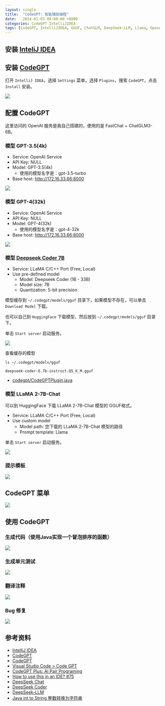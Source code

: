 ```yaml
---
layout: single
title:  "CodeGPT: 智能辅助编程"
date:   2024-01-03 08:00:00 +0800
categories: CodeGPT IntelliJIDEA
tags: [CodeGPT, IntelliJIDEA, GGUF, ChatGLM, DeepSeek-LLM, Llama, OpenAI, GPT]
---
```


## 安装 [InteliJ IDEA](https://www.jetbrains.com/zh-cn/idea/)

## 安装 [CodeGPT](https://plugins.jetbrains.com/plugin/21056-codegpt)

打开 `IntelliJ IDEA`，选择 `Settings` 菜单，选择 `Plugins`，搜索 `CodeGPT`，点击 `Install` 安装。

![](/images/2024/IDEA-CodeGPT/CodeGPT-Install.png)

## 配置 CodeGPT

这里访问的 OpenAI 服务是我自己搭建的，使用的是 FastChat + ChatGLM3-6B。

### 模型 GPT-3.5(4k)
- Service: OpenAI Service
- API Key: NULL
- Model: GPT-3.5(4k)
    - 使用的模型名字是：gpt-3.5-turbo
- Base host: http://172.16.33.66:8000

![](/images/2024/IDEA-CodeGPT/openai-gpt-3.5-turbo.png)

### 模型 GPT-4(32k)
- Service: OpenAI Service
- API Key: NULL
- Model: GPT-4(32k)
    - 使用的模型名字是：gpt-4-32k
- Base host: http://172.16.33.66:8000

![](/images/2024/IDEA-CodeGPT/openai-gpt-4-32k.png)

### 模型 [Deepseek Coder 7B](https://huggingface.co/TheBloke/deepseek-coder-6.7B-instruct-GGUF)
- Service: LLaMA C/C++ Port (Free, Local)
- Use pre-defined model
    - Model: Deepseek Coder (1B - 33B)
    - Model size: 7B
    - Quantization: 5-bit precision

模型缓存到 `~/.codegpt/models/gguf` 目录下，如果模型不存在，可以单击 `Download Model` 下载。

也可以自己到 `HuggingFace` 下载模型，然后放到 `~/.codegpt/models/gguf` 目录下。

单击 `Start server` 启动服务。

![](/images/2024/IDEA-CodeGPT/Deepseek-Coder-7B.png)

查看缓存的模型
```shell
ls ~/.codegpt/models/gguf
```
```
deepseek-coder-6.7b-instruct.Q5_K_M.gguf
```

- [codegpt/CodeGPTPlugin.java](https://github.com/carlrobertoh/CodeGPT/blob/master/src/main/java/ee/carlrobert/codegpt/CodeGPTPlugin.java#L41)

### 模型 LLaMA 2-7B-Chat

可以到 HuggingFace 下载 LLaMA 2-7B-Chat 模型的 GGUF格式。

- Service: LLaMA C/C++ Port (Free, Local)
- Use custom model
    - Model path: 您下载的 LLaMA 2-7B-Chat 模型的路径
    - Prompt template: Llama

单击 `Start server` 启动服务。

![](/images/2024/IDEA-CodeGPT/LLaMA.png)

### 提示模板
![](/images/2024/IDEA-CodeGPT/CodeGPT-Configuration.png)


## CodeGPT 菜单
![](/images/2024/IDEA-CodeGPT/CodeGPT-Menu.png)


## 使用 CodeGPT
### 生成代码（使用Java实现一个冒泡排序的函数）
![](/images/2024/IDEA-CodeGPT/Write-Code.png)

### 生成单元测试
![](/images/2024/IDEA-CodeGPT/Write-Test.png)

### 翻译注释
![](/images/2024/IDEA-CodeGPT/Code-Translate.png)

### Bug 修复
![](/images/2024/IDEA-CodeGPT/Fix-Bug.png)


## 参考资料
- [IntelliJ IDEA](https://www.jetbrains.com/zh-cn/idea/)
- [CodeGPT](https://plugins.jetbrains.com/plugin/21056-codegpt)
- [CodeGPT](https://github.com/carlrobertoh/CodeGPT)
- [Visual Studio Code > Code GPT](https://marketplace.visualstudio.com/items?itemName=DanielSanMedium.dscodegpt)
- [CodeGPT Plus: AI Pair Programing](https://www.codegpt.co/)
- [How to use this in an IDE? #75](https://github.com/deepseek-ai/DeepSeek-Coder/issues/75)
- [DeepSeek Chat](https://chat.deepseek.com/coder)
- [DeepSeek Coder](https://github.com/deepseek-ai/DeepSeek-Coder)
- [DeepSeek-LLM](https://github.com/deepseek-ai/DeepSeek-LLM)
- [Java int to String 整数转换为字符串](https://www.mapull.com/javastr/137/)
